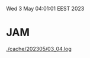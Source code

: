 Wed  3 May 04:01:01 EEST 2023
# JAM
<a href='./cache/202305/03_04.log'>./cache/202305/03_04.log</a>
